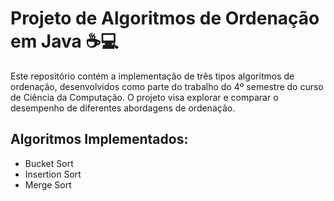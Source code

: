 # Projeto de Algoritmos de Ordenação em Java ☕💻

Este repositório contém a implementação de três tipos algoritmos de ordenação, desenvolvidos como parte do trabalho do 4º semestre do curso de Ciência da Computação. O projeto visa explorar e comparar o desempenho de diferentes abordagens de ordenação.

## Algoritmos Implementados:
- Bucket Sort
- Insertion Sort
- Merge Sort
